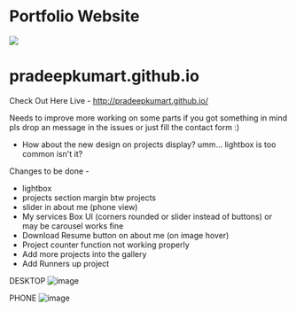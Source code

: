 # Portfolio Website 
<a href="https://hits.seeyoufarm.com"><img src="https://hits.seeyoufarm.com/api/count/incr/badge.svg?url=https%3A%2F%2Fgithub.com%2Fpradeepkumart.github.io&count_bg=%23443DC8&title_bg=%23272753&icon=codersrank.svg&icon_color=%23F1F1F1&title=hits&edge_flat=false"/></a>

# pradeepkumart.github.io

Check Out Here Live - http://pradeepkumart.github.io/

Needs to improve more working on some parts if you got something in mind pls drop an message in the issues or just fill the contact form :)
* How about the new design on projects display? umm... lightbox is too common isn't it?

Changes to be done - 
* lightbox
* projects section margin btw projects
* slider in about me (phone view)
* My services Box UI (corners rounded or slider instead of buttons) or may be carousel works fine
* Download Resume button on about me (on image hover)
* Project counter function not working properly
* Add more projects into the gallery
* Add Runners up project


DESKTOP
![image](https://user-images.githubusercontent.com/59584173/127740973-5244b475-7a8a-441a-b076-ea6f91b3bbbb.png)

PHONE
![image](https://user-images.githubusercontent.com/59584173/127740994-6a46d4e1-2f7d-4b16-841f-3795e1f3ff0c.png)



<!-- Personal Website repository
-will be using different libraries
-free images
-vector images
-recommendations photos error
-projects demp


Particle.js

lightbox

freepik

lootie files

threejs and webgl learning
 -->
